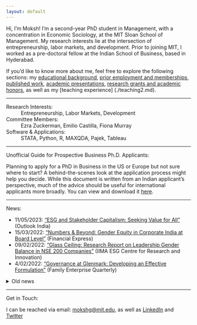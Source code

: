 ```yaml
---
layout: default
---
```


Hi, I’m Moksh! I’m a second-year PhD student in Management, with a concentration in Economic Sociology, at the MIT Sloan School of Management. My research interests lie at the intersection of entrepreneurship, labor markets, and development. Prior to joining MIT, I worked as a pre-doctoral fellow at the Indian School of Business, based in Hyderabad.

If you’d like to know more about me, feel free to explore the following sections: my [educational background](./education.md), [prior employment and memberships](./employment.md), [published work](./publications.md), [academic presentations](./presentations.md), [research grants and academic honors](./financials.md), as well as my [teaching experience] (./teaching2.md). 

* * *
<dl>
    <dt> Research Interests:</dt>
      <dd> Entrepreneurship, Labor Markets, Development </dd>
   <dt> Committee Members:</dt>
      <dd> Ezra Zuckerman, Emilio Castilla, Fiona Murray </dd>
    <dt> Software & Applications:</dt>
      <dd> STATA, Python, R, MAXQDA, Pajek, Tableau </dd>
</dl>


* * *

<dl>
   <dt>Unofficial Guide for Prospective Business Ph.D. Applicants:</dt>
</dl>

Planning to apply for a PhD in Business in the US or Europe but not sure where to start? A behind-the-scenes look at the application process might help you decide. While this document is written from an Indian applicant’s perspective, much of the advice should be useful for international applicants more broadly. You can view and download it [here](https://www.dropbox.com/scl/fi/hbd9z98uacqf4dvuamlyx/PhDGuide_Garg_Mahanti.pdf?rlkey=ouep4w3k3x9axvjdoe5fwup3k&st=qsni6wab&dl=0).

* * *

<dl>
   <dt> News:</dt>
</dl>

+ 11/05/2023: [“ESG and Stakeholder Capitalism: Seeking Value for All”](https://www.outlookindia.com/business/esg-and-stakeholder-capitalism-seeking-value-for-all-news-284879) (Outlook India)
+ 15/03/2022: [“Numbers & Beyond: Gender Equity in Corporate India at Board Level”](https://www.financialexpress.com/education-2/numbers-and-beyond-gender-equity-in-corporate-india-at-board-level/2458723/) (Financial Express)
+ 09/02/2022: [“Glass Ceiling: Research Report on Leadership Gender Balance in NSE 200 Companies”](http://vslir.iima.ac.in:8080/jspui/handle/11718/24912) (IIMA ESG Centre for Research and Innovation)
+ 4/02/2022: [“Governance at Glenmark: Developing an Effective Formulation”](https://www.isb.edu/en/research-thought-leadership/research-centres-institutes/thomas-schmidheiny-centre-for-family-enterprise/practice-outreach/family-enterprise-quarterly--issue-1.html) (Family Enterprise Quarterly)

<details>
<summary>Old news</summary>
<br>
<ul>
   <li>17/12/2021: <a href="https://forms.iimk.ac.in/research/wmc2021/docs/wmc21_conference_proceedings.pdf">“The Interplay between Corporate Sustainability and Organizational Willingness and Ability: Evidence from India”</a> (IIM World Management Conference 2022)</li>
</ul>
</details>

* * *

<dl>
   <dt> Get in Touch:</dt>
</dl>

I can be reached via email: mokshg@mit.edu, as well as [LinkedIn](https://www.linkedin.com/in/mokshgarg/) and [Twitter](https://twitter.com/moksh_grg)

